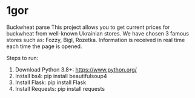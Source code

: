 # 1gor
Buckwheat parse
This project allows you to get current prices for buckwheat from well-known Ukrainian stores.
We have chosen 3 famous stores such as: Fozzy, Bigl, Rozetka. Information is received in real time each time the page is opened.

Steps to run:
1. Download Python 3.8+: https://www.python.org/
2. Install bs4: pip install beautifulsoup4
3. Install Flask: pip install Flask
4. Install Requests: pip install requests

